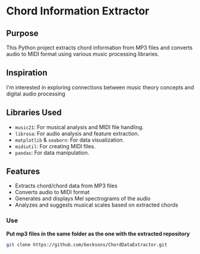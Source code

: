 # Chord Information Extractor

## Purpose
This Python project extracts chord information from MP3 files and converts audio to MIDI format using various music processing libraries. 
## Inspiration
I'm interested in exploring connections between music theory concepts and digital audio processing

## Libraries Used

- `music21`: For musical analysis and MIDI file handling.
- `librosa`: For audio analysis and feature extraction.
- `matplotlib` & `seaborn`: For data visualization.
- `midiutil`: For creating MIDI files.
- `pandas`: For data manipulation.

## Features

- Extracts chord/chord data from MP3 files 
- Converts audio to MIDI format
- Generates and displays Mel spectrograms of the audio
- Analyzes and suggests musical scales based on extracted chords


### Use

**Put mp3 files in the same folder as the one with the extracted repository**
```bash
git clone https://github.com/becksons/ChordDataExtractor.git
